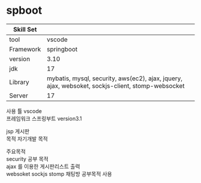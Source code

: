 # spboot 
| Skill Set   |     | 
|---|---|
| tool   |  vscode   | 
| Framework | springboot | 
| version |  3.10 | 
| jdk |  17 |
| Library | mybatis, mysql, security, aws(ec2), ajax, jquery, ajax, websoket, sockjs-client, stomp-websocket|
| Server |  17 |



사용 튤  vscode <br>
프레임워크 스프링부트 version3.1 <br>

jsp  게시판 <br>
목적 자기개발 목적 <br>

주요목적 <br>
security 공부 목적   <br>
ajax 를 이용한 게시판리스트 출력 <br>
websoket sockjs stomp 채팅방 공부목적 사용 <br>

